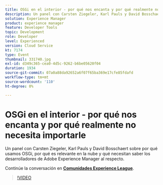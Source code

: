 ```yaml
---
title: OSGi en el interior - por qué nos encanta y por qué realmente no necesita importarle
description: Un panel con Carsten Ziegeler, Karl Pauls y David Bosschaert sobre por qué usamos OSGi, por qué es relevante en la nube y qué necesitan saber los desarrolladores de Adobe Experience Manager al respecto. Esta sesión se entregó como parte del evento de contenido de Adobe Developers Live.
solution: Experience Manager
product: experience manager
feature: Developer Tools
topic: Development
role: Developer
level: Experienced
version: Cloud Service
kt: 7174
type: Event
thumbnail: 331740.jpg
exl-id: d349c365-cea0-4d5c-9262-b6be05620f04
duration: 1934
source-git-commit: 07a0a88da92652a6f07f65ba369e17cfe85fdafd
workflow-type: tm+mt
source-wordcount: '110'
ht-degree: 0%

---
```


# OSGi en el interior - por qué nos encanta y por qué realmente no necesita importarle

Un panel con Carsten Ziegeler, Karl Pauls y David Bosschaert sobre por qué usamos OSGi, por qué es relevante en la nube y qué necesitan saber los desarrolladores de Adobe Experience Manager al respecto.

Continúe la conversación en **[Comunidades Experience League](https://adobe.ly/36Yd3v6)**.

>[!VIDEO](https://video.tv.adobe.com/v/331740/?quality=12&learn=on&hidetitle=true)
